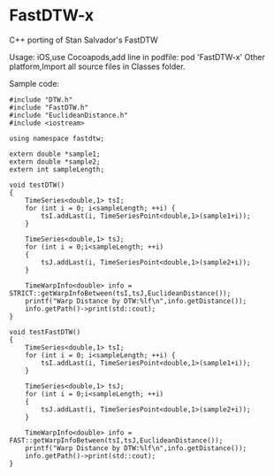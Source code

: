 FastDTW-x
=========

C++ porting of Stan Salvador's FastDTW

Usage:
iOS,use Cocoapods,add line in podfile:
pod 'FastDTW-x'
Other platform,Import all source files in Classes folder.

Sample code:

    #include "DTW.h"
    #include "FastDTW.h"
    #include "EuclideanDistance.h"
    #include <iostream>

    using namespace fastdtw;

    extern double *sample1;
    extern double *sample2;
    extern int sampleLength;
    
    void testDTW()
    {
        TimeSeries<double,1> tsI;
        for (int i = 0; i<sampleLength; ++i) {
            tsI.addLast(i, TimeSeriesPoint<double,1>(sample1+i));
        }
    
        TimeSeries<double,1> tsJ;
        for (int i = 0;i<sampleLength; ++i)
        {
            tsJ.addLast(i, TimeSeriesPoint<double,1>(sample2+i));
        }
    
        TimeWarpInfo<double> info =  STRICT::getWarpInfoBetween(tsI,tsJ,EuclideanDistance());
        printf("Warp Distance by DTW:%lf\n",info.getDistance());
        info.getPath()->print(std::cout);
    }

    void testFastDTW()
    {
        TimeSeries<double,1> tsI;
        for (int i = 0; i<sampleLength; ++i) {
            tsI.addLast(i, TimeSeriesPoint<double,1>(sample1+i));
        }
    
        TimeSeries<double,1> tsJ;
        for (int i = 0;i<sampleLength; ++i)
        {
            tsJ.addLast(i, TimeSeriesPoint<double,1>(sample2+i));
        }
    
        TimeWarpInfo<double> info =  FAST::getWarpInfoBetween(tsI,tsJ,EuclideanDistance());
        printf("Warp Distance by DTW:%lf\n",info.getDistance());
        info.getPath()->print(std::cout);
    }

